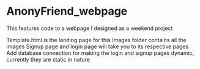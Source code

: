 # AnonyFriend_webpage
This features code to a webpage I designed as a weekend project

Template.html is the landing page for this
Images folder contains all the images
Signup page and login page will take you to its respective pages
Add database connection for making the login and signup pages dynamic, currently they are static in nature
